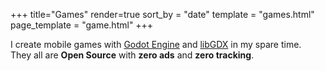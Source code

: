 +++
title="Games"
render=true
sort_by = "date"
template = "games.html"
page_template = "game.html"
+++

I create mobile games with [Godot Engine](https://godotengine.org) and [libGDX](https://libgdx.com) in my spare time.  
They all are **Open Source** with **zero ads** and **zero tracking**.